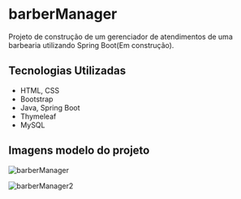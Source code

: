 # barberManager

Projeto de construção de um gerenciador de atendimentos de uma barbearia utilizando Spring Boot(Em construção).

## Tecnologias Utilizadas
* HTML, CSS
* Bootstrap
* Java, Spring Boot
* Thymeleaf
* MySQL

## Imagens modelo do projeto

![barberManager](https://github.com/user-attachments/assets/3b2fe301-69ee-4e4b-bbfb-94e1eca0cfcc)

![barberManager2](https://github.com/user-attachments/assets/d31d2dfe-da13-470b-8e2a-10f716b5e5fd)

